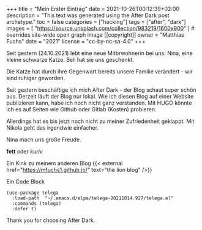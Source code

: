 +++
title = "Mein Erster Eintrag"
date = 2021-10-26T00:12:39+02:00
description = "This text was generated using the After Dark post archetype."
toc = false
categories = ["hacking"]
tags = ["after", "dark"]
images = [
  "https://source.unsplash.com/collection/983219/1600x900"
] # overrides site-wide open graph image
[[copyright]]
  owner = "Matthias Fuchs"
  date = "2021"
  license = "cc-by-nc-sa-4.0"
+++

Seit gestern (24.10.2021) lebt eine neue Mitbrwohnerin bei uns:
Nina, eine kleine schwarze Katze. Beli hat sie uns geschenkt.

Die Katze hat durch ihre Gegenwart bereits unsere Familie verändert - wir sind ruhiger geworden.

Seit gestern beschäftige ich mich After Dark - der Blog schaut super schön aus. Derzeit läuft der Blog nur lokal.
Wie ich diesen Blog auf einer Website publizieren kann, habe ich noch nicht ganz verstanden. Mit HUGO könnte ich es 
auf Seiten wie Github oder Gitlab (Kosten) probieren.

Allerdings hat es bis jetzt noch nicht zu meiner Zufriedenheit geklappt. Mit Nikola geht das irgendwie einfacher.

Nina mach uns große Freude.

**fett** oder *kuriv*

Ein Kink zu meinem anderen Blog {{< external href="https://mfuchs1.github.io/" text="the lion blog" />}}

Ein Code Block

```Elisp
(use-package telega
  :load-path  "~/.emacs.d/elpa/telega-20211014.927/telega.el"
  :commands (telega)
  :defer t)
```

Thank you for choosing After Dark.
